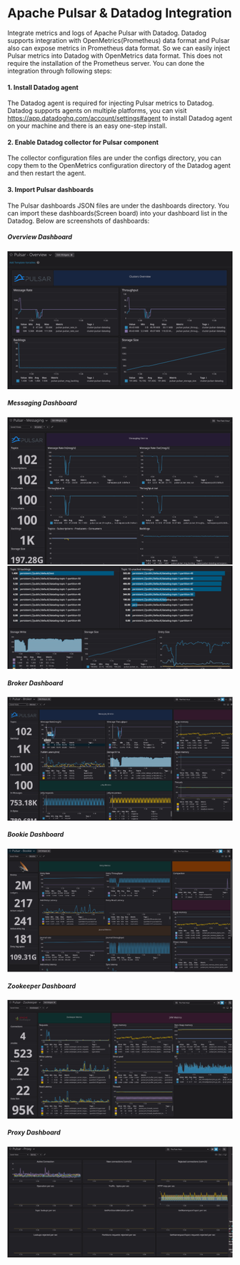 # Apache Pulsar & Datadog Integration

Integrate metrics and logs of Apache Pulsar with Datadog. Datadog supports integration with OpenMetrics(Prometheus) data format and Pulsar also can expose metrics in Prometheus data format. So we can easily inject Pulsar metrics into Datadog with OpenMetrics data format. This does not require the installation of the Prometheus server. You can done the integration through following steps:

#### 1. Install Datadog agent

The Datadog agent is required for injecting Pulsar metrics to Datadog. Datadog supports agents on multiple platforms, you can visit https://app.datadoghq.com/account/settings#agent to install Datadog agent on your machine and there is an easy one-step install.

#### 2. Enable Datadog collector for Pulsar component

The collector configuration files are under the configs directory, you can copy them to the OpenMetrics configuration directory of the Datadog agent and then restart the agent.

#### 3. Import Pulsar dashboards

The Pulsar dashboards JSON files are under the dashboards directory. You can import these dashboards(Screen board) into your dashboard list in the Datadog. Below are screenshots of  dashboards:

##### Overview Dashboard

![Overview](images/Overview.png)

##### Messaging Dashboard

![Messaging-1](images/Messaging-1.png)
![Messaging-2](images/Messaging-2.png)

##### Broker Dashboard

#### ![Broker](images/Broker.png)

##### Bookie Dashboard

![Bookie](images/Bookie.png)

##### Zookeeper Dashboard

![Zookeeper](images/Zookeeper.png)

##### Proxy Dashboard

![Proxy](images/Proxy.png)

